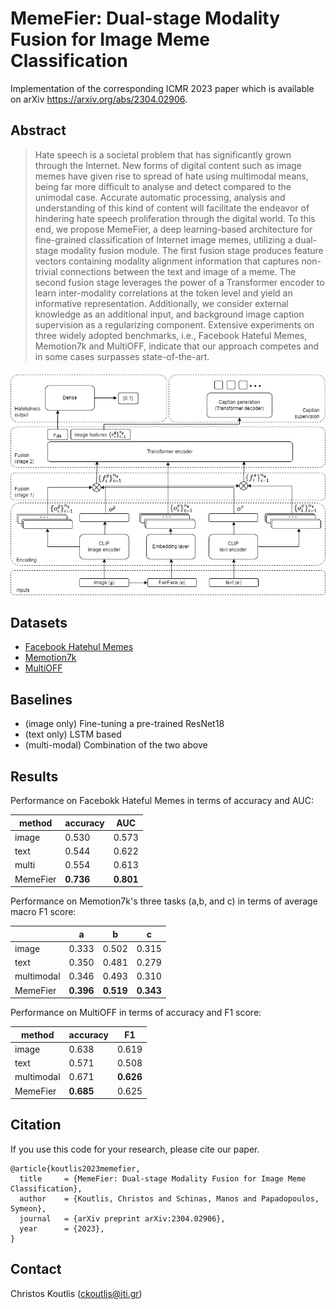 # MemeFier: Dual-stage Modality Fusion for Image Meme Classification

Implementation of the corresponding ICMR 2023 paper which is available on arXiv https://arxiv.org/abs/2304.02906.

## Abstract
> Hate speech is a societal problem that has significantly grown through the Internet. New forms of digital content such as image memes have given rise to spread of hate using multimodal means, being far more difficult to analyse and detect compared to the unimodal case. Accurate automatic processing, analysis and understanding of this kind of content will facilitate the endeavor of hindering hate speech proliferation through the digital world. To this end, we propose MemeFier, a deep learning-based architecture for fine-grained classification of Internet image memes, utilizing a dual-stage modality fusion module. The first fusion stage produces feature vectors containing modality alignment information that captures non-trivial connections between the text and image of a meme. The second fusion stage leverages the power of a Transformer encoder to learn inter-modality correlations at the token level and yield an informative representation. Additionally, we consider external knowledge as an additional input, and background image caption supervision as a regularizing component. Extensive experiments on three widely adopted benchmarks, i.e., Facebook Hateful Memes, Memotion7k and MultiOFF, indicate that our approach competes and in some cases surpasses state-of-the-art.

![](https://github.com/ckoutlis/memefier/blob/master/docs/fig1.png)

## Datasets
* [Facebook Hatehul Memes](https://ai.facebook.com/blog/hateful-memes-challenge-and-data-set/ "Title")
* [Memotion7k](https://www.kaggle.com/datasets/williamscott701/memotion-dataset-7k "Title")
* [MultiOFF](https://drive.google.com/drive/folders/1hKLOtpVmF45IoBmJPwojgq6XraLtHmV6 "Title")

## Baselines
* (image only) Fine-tuning a pre-trained ResNet18
* (text only) LSTM based
* (multi-modal) Combination of the two above

## Results
Performance on Facebokk Hateful Memes in terms of accuracy and AUC:

| method   | accuracy  | AUC       |
|----------|-----------|-----------|
| image    | 0.530     | 0.573     |
| text     | 0.544     | 0.622     |
| multi    | 0.554     | 0.613     |
| MemeFier | **0.736** | **0.801** |

Performance on Memotion7k's three tasks (a,b, and c) in terms of average macro 
F1 score:

|            | a         | b         | c         |
|------------|-----------|-----------|-----------|
| image      | 0.333     | 0.502     | 0.315     |
| text       | 0.350     | 0.481     | 0.279     |
| multimodal | 0.346     | 0.493     | 0.310     |
| MemeFier   | **0.396** | **0.519** | **0.343** |

Performance on MultiOFF in terms of accuracy and F1 score:

| method     | accuracy  | F1        |
|------------|-----------|-----------|
| image      | 0.638     | 0.619     |
| text       | 0.571     | 0.508     |
| multimodal | 0.671     | **0.626** |
| MemeFier   | **0.685** | 0.625     |

## Citation
If you use this code for your research, please cite our paper.
```
@article{koutlis2023memefier,
  title     = {MemeFier: Dual-stage Modality Fusion for Image Meme Classification},
  author    = {Koutlis, Christos and Schinas, Manos and Papadopoulos, Symeon},
  journal   = {arXiv preprint arXiv:2304.02906},
  year      = {2023},
}
```

## Contact
Christos Koutlis (ckoutlis@iti.gr)
